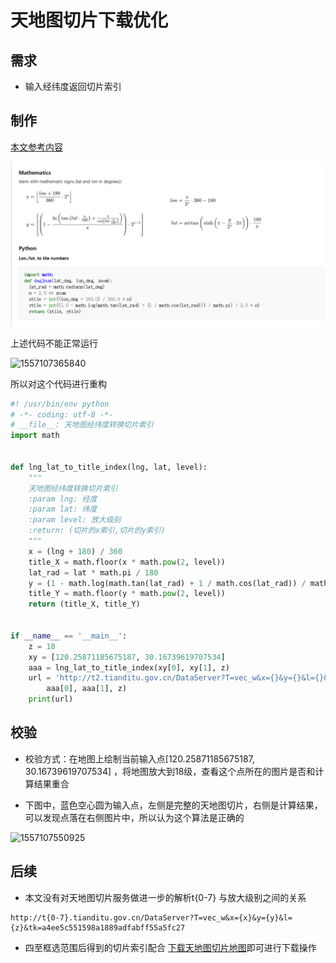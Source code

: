 # 天地图切片下载优化

## 需求

- 输入经纬度返回切片索引



## 制作

[本文参考内容](<https://wiki.openstreetmap.org/wiki/Slippy_map_tilenames>)

![1557107298944](./assets/1557107298944.png)

上述代码不能正常运行

![1557107365840](C:\Users\wangtao\Documents\assets\1557107365840.png)

所以对这个代码进行重构



```python
#! /usr/bin/env python
# -*- coding: utf-8 -*-
# __file__: 天地图经纬度转换切片索引
import math


def lng_lat_to_title_index(lng, lat, level):
    """
    天地图经纬度转换切片索引
    :param lng: 经度
    :param lat: 纬度
    :param level: 放大级别
    :return: (切片的x索引,切片的y索引)
    """
    x = (lng + 180) / 360
    title_X = math.floor(x * math.pow(2, level))
    lat_rad = lat * math.pi / 180
    y = (1 - math.log(math.tan(lat_rad) + 1 / math.cos(lat_rad)) / math.pi) / 2
    title_Y = math.floor(y * math.pow(2, level))
    return (title_X, title_Y)


if __name__ == '__main__':
    z = 18
    xy = [120.25871185675187, 30.16739619707534]
    aaa = lng_lat_to_title_index(xy[0], xy[1], z)
    url = 'http://t2.tianditu.gov.cn/DataServer?T=vec_w&x={}&y={}&l={}&tk=a4ee5c551598a1889adfabff55a5fc27'.format(
        aaa[0], aaa[1], z)
    print(url)

```

## 校验

- 校验方式：在地图上绘制当前输入点[120.25871185675187, 30.16739619707534] ，将地图放大到18级，查看这个点所在的图片是否和计算结果重合

- 下图中，蓝色空心圆为输入点，左侧是完整的天地图切片，右侧是计算结果，可以发现点落在右侧图片中，所以认为这个算法是正确的

![1557107550925](C:\Users\wangtao\Documents\assets\1557107550925.png)



## 后续

- 本文没有对天地图切片服务做进一步的解析t{0-7} 与放大级别之间的关系

```
http://t{0-7}.tianditu.gov.cn/DataServer?T=vec_w&x={x}&y={y}&l={z}&tk=a4ee5c551598a1889adfabff55a5fc27
```

- 四至框选范围后得到的切片索引配合 [下载天地图切片地图](<https://blog.csdn.net/staHuri/article/details/89487034>)即可进行下载操作
